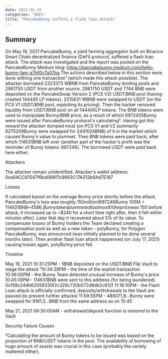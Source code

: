 ```yaml
---
date: 2021-05-19
categories: "DeFi"
title: "PancakeBunny suffers a flash loan attack"
---
```


## Summary

On May 19, 2021 PancakeBunny, a yield farming aggregator built on Binance Smart Chain decentralized finance (DeFi) protocol, suffered a flash loan attack. The attack was investigated and the report was posted on the PancakeBunny Medium blog: https://pancakebunny.medium.com/hello-bunny-fam-a7bf0c7a07ba
The actions described below in this section were done withing one transaction¹ (which made this attack possible).
The attacker borrowed 2323373 WBNB from PancakeBunny lending pools and 2961750 USDT from another source.
2961750 USDT and 7744 BNB were deposited on the PancakeSwap Version 2 (PCS V2) USDT/BNB pool (having created 144445 LP tokens).
2315631 WBNB were swapped to USDT (on the PCS V1 USDT/BNB pool, exploiting its pricing).
Then the hacker removed liquidity from USDT/BNB pool on all 144445LP tokens. 
The BNB tokens were used to manipulate Bunny/BNB price, as a result of which 6972455Bunny were issued after PancakeBunny protocol's calculating².
Having got this reward the attacker dumped most (on PCS V1 and V2 summarily 6275209Bunny were swapped for 2441024BNB) of it in the market which caused Bunny's value to plummet. Then BNB tokens were paid back, after which 114631BNB left over (another part of the hacker's profit was the reminder of Bunny tokens: 697246).
The borrowed USDT were paid back here either.

Attackers

The attacker remain unidentified. 
Attacker's wallet address:
0xa0ACC61547f6bd066f7c9663C17A312b6Ad7E187

Losses

If calculated based on the average Bunny price shortly before the attack, PancakeBunny's loss was roughly $150 million (697246Bunny~$105M + 114631BNB~$45M).
Bunny token plummeted to almost 0 (the price was ~$150 before attack, it increased up to ~$240 for a short time right after, then it fell within minutes after). Later that day it recovered about 5% of its value.
To compensate losses of Bunny holders the Team declared creating a compensation pool as well as a new token - polyBunny, for Polygon PancakeBunny, was announced (was initially planned to be done several months later). Then another flash loan attack happenned (on July 17, 2021) causing losses again, polyBunny price fell.

Timeline

May 19, 2021
10:31:25PM - 1BNB deposited on the USDT/BNB Flip Vault to stage the attack
¹10:34:28PM - the time of the exploit transaction
10:36:00PM - the Bunny Team detected unusual increase of Bunny's price
10:45:10PM - 114631BNB were sent to this address (for being laundered):
0x158c244b62058330f2c328c720b072d8db2c612f
11:18:10PM - the Flash Loan attack is officially confirmed, deposits/withdrawals to the Vault are paused (to prevent further attacks)
11:59:55PM - 488071,9...Bunny were swapped for 9161,3...BNB from the same address as on 10:45

May 21, 2021
06:30:00AM - withdrawal/deposit function is restored to the Vault

Security Failure Causes

²Calculating the amount of Bunny tokens to be issued was based on the proportion of BNB/USDT tokens in the pool.
The availability of borrowing of huge amount of assets was crucial in this case (probably the variety mattered either).
